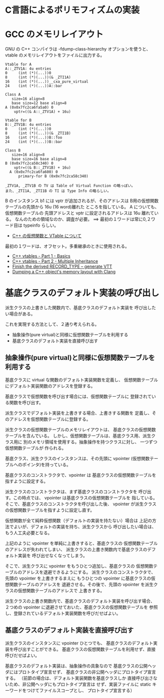 # C言語によるポリモフィズムの実装

# GCC のメモリレイアウト
GNU の C++ コンパイラは -fdump-class-hierarchy オプションを使うと、
vtable のメモリレイアウトをファイルに出力する。
```
Vtable for A
A::_ZTV1A: 4u entries
0     (int (*)(...))0
8     (int (*)(...))(& _ZTI1A)
16    (int (*)(...))__cxa_pure_virtual
24    (int (*)(...))A::bar

Class A
   size=16 align=8
   base size=12 base align=8
A (0x0x7fc2ca6fa5a0) 0
    vptr=((& A::_ZTV1A) + 16u)

Vtable for B
B::_ZTV1B: 4u entries
0     (int (*)(...))0
8     (int (*)(...))(& _ZTI1B)
16    (int (*)(...))B::foo
24    (int (*)(...))B::bar

Class B
   size=16 align=8
   base size=16 base align=8
B (0x0x7fc2ca58c340) 0
    vptr=((& B::_ZTV1B) + 16u)
  A (0x0x7fc2ca6fa600) 0
      primary-for B (0x0x7fc2ca58c340)

_ZTV1A, _ZTV1B の TV は Table of Virtual Function の略っぽい。
また、_ZTI1A, _ZTI1B の TI は Type Info の略らしい。
```
B のインスタンス b1 には vptr が追加されるが、そのアドレスは
B用の仮想関数テーブルの先頭から 16u (16 word)離れた
ところを指している。 A についても、仮想関数テーブルの
先頭アドレスと vptr に設定されるアドレスは 16u 離れている。
なんのための領域なのか、調査が必要。
==> 最初の１ワードは常に0,２ワード目は typeinfo らしい。
 - [C++ の仮想関数と VTable について](https://qiita.com/msmania/items/452d4fb4dec76207df87)


最初の１ワードは、オフセット。多重継承のときに使用される。
 - [C++ vtables - Part 1 - Basics ](https://shaharmike.com/cpp/vtable-part1/)
 - [C++ vtables - Part 2 - Multiple Inheritance ](https://shaharmike.com/cpp/vtable-part2/)
 - [ Finish the derived RECORD_TYPE – generate VTT](http://www.it610.com/article/5008795.htm)
 - [Dumping a C++ object's memory layout with Clang](https://eli.thegreenplace.net/2012/12/17/dumping-a-c-objects-memory-layout-with-clang)


# 基底クラスのデフォルト実装の呼び出し

派生クラスの上書きした関数内で、基底クラスのデフォルト実装を
呼び出したい場合がある。

これを実現する方法として、２通り考えられる。

 + 抽象操作(pure virtual)と同様に仮想関数テーブルを利用する
 + 基底クラスのデフォルト実装を直接呼び出す


## 抽象操作(pure virtual)と同様に仮想関数テーブルを利用する
 基底クラスに virtual な関数のデフォルト実装関数を定義し、
 仮想関数テーブルにデフォルト実装関数のアドレスを登録する。

 基底クラスで仮想関数を呼び出す場合には、仮想関数テーブルに
 登録されている関数を呼び出す。

 派生クラスでデフォルト実装を上書きする場合、上書きする関数を
 定義し、そのアドレスを仮想関数テーブルに登録する。

 派生クラスの仮想関数テーブルのメモリレイアウトは、
 基底クラスの仮想関数テーブルを含んでいる。
 しかし、仮想関数テーブルは、基底クラス用、派生クラス用に
 別のメモリ領域を使用する。抽象操作を持つクラスに対し、
 一つずつ仮想関数テーブルが 作られる。

基底クラス、派生クラスのインスタンスは、その先頭に
vpointer (仮想関数テーブルへのポインタ)を持っている。

基底クラスのコンストラクタで、vpointer は
基底クラスの仮想関数テーブルを指すように設定する。

派生クラスのコンストラクタは、まず基底クラスのコンストラクタを
呼び出す。この時点では、 vpointer は基底クラスの仮想関数テーブルを
指している。そこで、基底クラスのコンストラクタを呼び出した後、
vpointer が派生クラスの仮想関数テーブルを指すように設定し直す。

仮想関数が全て純粋仮想関数（デフォルトの実装を持たない）場合は
上記の方法でよいが、デフォルトの実装を持ち、派生クラスから
呼び出したい場合は、もう人工夫必要となる。

上記のように vpointer を単純に上書きすると、基底クラスの
仮想関数テーブルのアドレスが失われてしまい、
派生クラスの上書き関数内で基底クラスのデフォルト実装を
呼び出せなくなってしまう。

そこで、派生クラスに vpointer をもうひとつ追加し、基底クラスの
仮想関数テーブルのアドレスを退避できるようにする。
派生クラスのコンストラクタで、先頭の vpointer を上書きするまえに
もうひとつの vpointer に基底クラスの仮想関数テーブルのアドレスを
退避させる。その後で、先頭の vpointer を派生クラスの仮想関数テーブルのアドレスで
上書きする。

派生クラスの上書き関数内で、基底クラスのデフォルト実装を呼び出す場合、
２つめの vpointer に退避させておいた、基底クラスの仮想関数テーブルを
参照し、登録されているデフォルト実装関数を呼びだせばよい。
 
## 基底クラスのデフォルト実装を直接呼び出す
派生クラスのインスタンスに vpointer ひとつでも、
基底クラスのデフォルト実装を呼び出すことができる。
基底クラスの仮想関数テーブルを利用せず、直接呼びだせばよい。

基底クラスのデフォルト実装は、抽象操作の具象なので
基底クラスの公開ヘッダにはプロトタイプ宣言せず、
基底クラスの非公開ヘッダにプロトタイプ宣言する。
（前節の場合は、デフォルト実装関数を基底クラスしか
直接呼び出さないため、非公開ヘッダにもプロトタイプ宣言は
せず、実装ファイルに static キーワードをつけてファイルスコープとし、
プロトタイプ宣言する）


